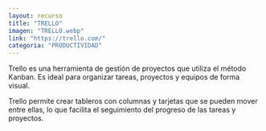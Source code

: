 ```yaml
---
layout: recurso
title: "TRELLO"
imagen: "TRELLO.webp"
link: "https://trello.com/"
categoria: "PRODUCTIVIDAD"
---
```


Trello es una herramienta de gestión de proyectos que utiliza el método Kanban. Es ideal para organizar tareas, proyectos y equipos de forma visual. 

Trello permite crear tableros con columnas y tarjetas que se pueden mover entre ellas, lo que facilita el seguimiento del progreso de las tareas y proyectos.
